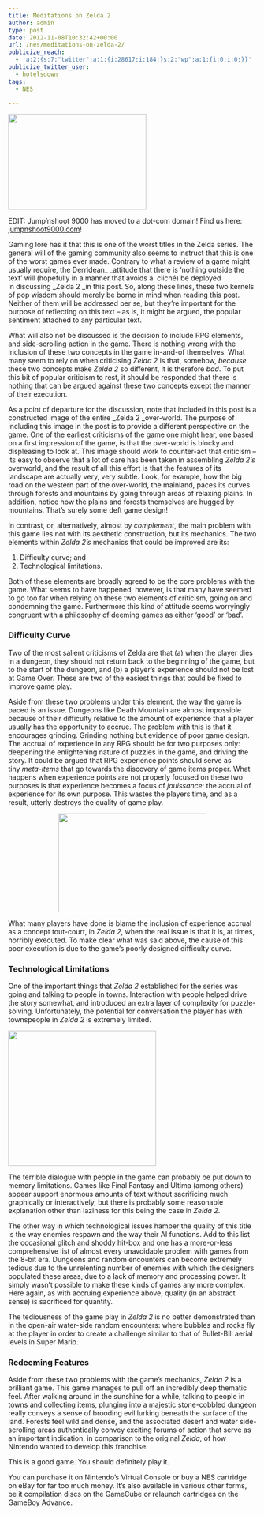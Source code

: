 ```yaml
---
title: Meditations on Zelda 2
author: admin
type: post
date: 2012-11-08T10:32:42+00:00
url: /nes/meditations-on-zelda-2/
publicize_reach:
  - 'a:2:{s:7:"twitter";a:1:{i:28617;i:184;}s:2:"wp";a:1:{i:0;i:0;}}'
publicize_twitter_user:
  - hotelsdown
tags:
  - NES

---
```

[<img class="alignleft  wp-image-183" title="reyvgm_zelda2" alt="" src="http://doubledashgames.com/subdomains/exportingblogs/wp-content/uploads/2012/11/reyvgm_zelda2.gif?w=150" width="280" height="194" />][1]

EDIT: Jump&#8217;nshoot 9000 has moved to a dot-com domain! Find us here: [jumpnshoot9000.com][2]!

Gaming lore has it that this is one of the worst titles in the Zelda series. The general will of the gaming community also seems to instruct that this is one of the worst games ever made. Contrary to what a review of a game might usually require, the Derridean_ _attitude that there is &#8216;nothing outside the text&#8217; will (hopefully in a manner that avoids a  cliché) be deployed in discussing _Zelda 2 _in this post. So, along these lines, these two kernels of pop wisdom should merely be borne in mind when reading this post. Neither of them will be addressed per se, but they&#8217;re important for the purpose of reflecting on this text &#8211; as is, it might be argued, the popular sentiment attached to any particular text.

What will also not be discussed is the decision to include RPG elements, and side-scrolling action in the game. There is nothing wrong with the inclusion of these two concepts in the game in-and-of themselves. What many seem to rely on when criticising _Zelda 2_ is that, somehow, _because_ these two concepts make _Zelda_ _2_ so different, it is therefore _bad_. To put this bit of popular criticism to rest, it should be responded that there is nothing that can be argued against these two concepts except the manner of their execution.

As a point of departure for the discussion, note that included in this post is a constructed image of the entire _Zelda 2 _over-world. The purpose of including this image in the post is to provide a different perspective on the game. One of the earliest criticisms of the game one might hear, one based on a first impression of the game, is that the over-world is blocky and displeasing to look at. This image should work to counter-act that criticism &#8211; its easy to observe that a lot of care has been taken in assembling _Zelda 2&#8217;s_ overworld, and the result of all this effort is that the features of its landscape are actually very, very subtle. Look, for example, how the big road on the western part of the over-world, the mainland, paces its curves through forests and mountains by going through areas of relaxing plains. In addition, notice how the plains and forests themselves are hugged by mountains. That&#8217;s surely some deft game design!

In contrast, or, alternatively, almost by _complement_, the main problem with this game lies not with its aesthetic construction, but its mechanics. The two elements within _Zelda 2&#8217;s_ mechanics that could be improved are its:

  1. Difficulty curve; and
  2. Technological limitations.

Both of these elements are broadly agreed to be the core problems with the game. What seems to have happened, however, is that many have seemed to go too far when relying on these two elements of criticism, going on and condemning the game. Furthermore this kind of attitude seems worryingly congruent with a philosophy of deeming games as either &#8216;good&#8217; or &#8216;bad&#8217;.

### Difficulty Curve

Two of the most salient criticisms of Zelda are that (a) when the player dies in a dungeon, they should not return back to the beginning of the game, but to the start of the dungeon, and (b) a player&#8217;s experience should not be lost at Game Over. These are two of the easiest things that could be fixed to improve game play.

Aside from these two problems under this element, the way the game is paced is an issue. Dungeons like Death Mountain are almost impossible because of their difficulty relative to the amount of experience that a player usually has the opportunity to accrue. The problem with this is that it encourages grinding. Grinding nothing but evidence of poor game design. The accrual of experience in any RPG should be for two purposes only: deepening the enlightening nature of puzzles in the game, and driving the story. It could be argued that RPG experience points should serve as tiny _meta-items_ that go towards the discovery of game items proper. What happens when experience points are not properly focused on these two purposes is that experience becomes a focus of _jouissance_: the accrual of experience for its own purpose. This wastes the players time, and as a result, utterly destroys the quality of game play.

<p style="text-align:center;">
  <a href="http://doubledashgames.com/subdomains/exportingblogs/wp-content/uploads/2012/11/zelda_ii_the_adventure_of_link_2.jpg"><img class="size-medium wp-image-196 aligncenter" title="Zelda_II_The_Adventure_of_Link_(2)" alt="" src="http://doubledashgames.com/subdomains/exportingblogs/wp-content/uploads/2012/11/zelda_ii_the_adventure_of_link_2.jpg?w=300" width="300" height="200" srcset="http://doubledashgames.com/subdomains/exportingblogs/wp-content/uploads/2012/11/zelda_ii_the_adventure_of_link_2.jpg 480w, http://doubledashgames.com/subdomains/exportingblogs/wp-content/uploads/2012/11/zelda_ii_the_adventure_of_link_2-300x200.jpg 300w" sizes="(max-width: 300px) 100vw, 300px" /></a>
</p>

What many players have done is blame the inclusion of experience accrual as a concept tout-court, in _Zelda 2_, when the real issue is that it is, at times, horribly executed. To make clear what was said above, the cause of this poor execution is due to the game&#8217;s poorly designed difficulty curve.

### Technological Limitations

One of the important things that _Zelda 2_ established for the series was going and talking to people in towns. Interaction with people helped drive the story somewhat, and introduced an extra layer of complexity for puzzle-solving. Unfortunately, the potential for conversation the player has with townspeople in _Zelda 2_ is extremely limited.

[<img class="aligncenter size-medium wp-image-200" title="Zelda2_Screen2" alt="" src="http://doubledashgames.com/subdomains/exportingblogs/wp-content/uploads/2012/11/zelda2_screen2.jpg?w=300" width="300" height="274" srcset="http://doubledashgames.com/subdomains/exportingblogs/wp-content/uploads/2012/11/zelda2_screen2.jpg 522w, http://doubledashgames.com/subdomains/exportingblogs/wp-content/uploads/2012/11/zelda2_screen2-300x275.jpg 300w" sizes="(max-width: 300px) 100vw, 300px" />][3]

The terrible dialogue with people in the game can probably be put down to memory limitations. Games like Final Fantasy and Ultima (among others) appear support enormous amounts of text without sacrificing much graphically or interactively, but there is probably some reasonable explanation other than laziness for this being the case in _Zelda 2_.

The other way in which technological issues hamper the quality of this title is the way enemies respawn and the way their AI functions. Add to this list the occasional glitch and shoddy hit-box and one has a more-or-less comprehensive list of almost every unavoidable problem with games from the 8-bit era. Dungeons and random encounters can become extremely tedious due to the unrelenting number of enemies with which the designers populated these areas, due to a lack of memory and processing power. It simply wasn&#8217;t possible to make these kinds of games any more complex. Here again, as with accruing experience above, quality (in an abstract sense) is sacrificed for quantity.

The tediousness of the game play in _Zelda 2_ is no better demonstrated than in the open-air water-side random encounters: where bubbles and rocks fly at the player in order to create a challenge similar to that of Bullet-Bill aerial levels in Super Mario.

### Redeeming Features

Aside from these two problems with the game&#8217;s mechanics, _Zelda 2_ is a brilliant game. This game manages to pull off an incredibly deep thematic feel. After walking around in the sunshine for a while, talking to people in towns and collecting items, plunging into a majestic stone-cobbled dungeon really conveys a sense of brooding evil lurking beneath the surface of the land. Forests feel wild and dense, and the associated desert and water side-scrolling areas authentically convey exciting forums of action that serve as an important indication, in comparison to the original _Zelda,_ of how Nintendo wanted to develop this franchise.

This is a good game. You should definitely play it.

You can purchase it on Nintendo&#8217;s Virtual Console or buy a NES cartridge on eBay for far too much money. It&#8217;s also available in various other forms, be it compilation discs on the GameCube or relaunch cartridges on the GameBoy Advance.

 [1]: http://doubledashgames.com/subdomains/exportingblogs/wp-content/uploads/2012/11/reyvgm_zelda2.gif
 [2]: http://jumpnshoot9000.com
 [3]: http://doubledashgames.com/subdomains/exportingblogs/wp-content/uploads/2012/11/zelda2_screen2.jpg
